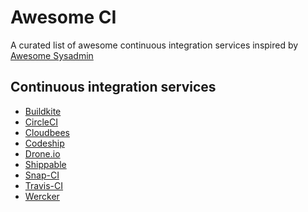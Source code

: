 Awesome CI
==========

A curated list of awesome continuous integration services inspired by [Awesome Sysadmin](https://github.com/kahun/awesome-sysadmin)

Continuous integration services 
-----------------------------------

* [Buildkite](https://buildkite.com/)
* [CircleCI](https://circleci.com/)
* [Cloudbees](http://www.cloudbees.com/)
* [Codeship](https://codeship.io/)
* [Drone.io](https://drone.io/)
* [Shippable](http://www.shippable.com/)
* [Snap-CI](https://www.snap-ci.com/)
* [Travis-CI](https://travis-ci.org/) 
* [Wercker](https://app.wercker.com/#explore)
